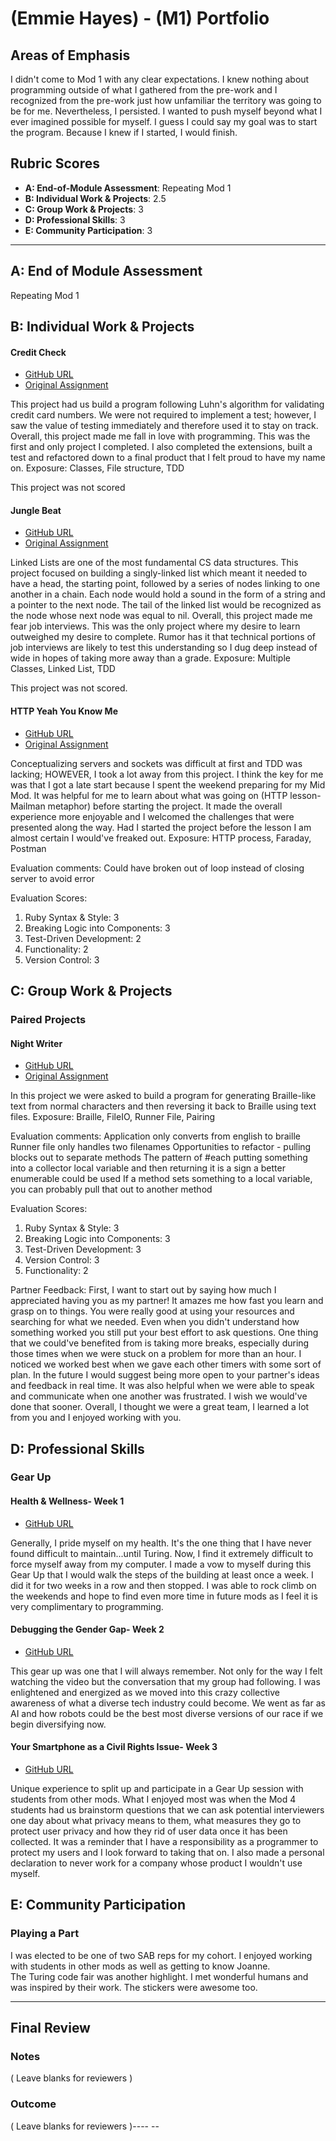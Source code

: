 # (Emmie Hayes) - (M1) Portfolio

## Areas of Emphasis

I didn't come to Mod 1 with any clear expectations.  I knew nothing about programming outside of what I gathered from the pre-work and I recognized from the pre-work just how unfamiliar the territory was going to be for me.  Nevertheless, I persisted.  I wanted to push myself beyond what I ever imagined possible for myself.  I guess I could say my goal was to start the program.  Because I knew if I started,  I would finish.  

## Rubric Scores

* **A: End-of-Module Assessment**: Repeating Mod 1
* **B: Individual Work & Projects**: 2.5
* **C: Group Work & Projects**: 3
* **D: Professional Skills**: 3
* **E: Community Participation**: 3

-----------------------

## A: End of Module Assessment

Repeating Mod 1


## B: Individual Work & Projects

#### Credit Check

* [GitHub URL](https://github.com/emmiehayes/credit_card_check)
* [Original Assignment](https://github.com/turingschool-examples/credit_check)

This project had us build a program following Luhn's algorithm for validating credit card numbers.  We were not required to implement a test; however, I saw the value of testing immediately and therefore used it to stay on track.  Overall, this project made me fall in love with programming.  This was the first and only project I completed.  I also completed the extensions, built a test and refactored down to a final product that I felt proud to have my name on. Exposure: Classes, File structure, TDD

This project was not scored

#### Jungle Beat

* [GitHub URL](https://github.com/emmiehayes/jungle_beat)
* [Original Assignment](https://github.com/turingschool/curriculum/blob/master/source/projects/jungle_beat.markdown)

Linked Lists are one of the most fundamental CS data structures. This project focused on building a singly-linked list which meant it needed to have a head, the starting point, followed by a series of nodes linking to one another in a chain.  Each node would hold a sound in the form of a string and a pointer to the next node.  The tail of the linked list would be recognized as the node whose next node was equal to nil.  Overall, this project made me fear job interviews.  This was the only project where my desire to learn outweighed my desire to complete.  Rumor has it that technical portions of job interviews are likely to test this understanding so I dug deep instead of wide in hopes of taking more away than a grade. Exposure: Multiple Classes, Linked List, TDD

This project was not scored.  

#### HTTP Yeah You Know Me

* [GitHub URL](https://github.com/emmiehayes/http_yeah_you_know_me)
* [Original Assignment](https://github.com/turingschool/curriculum/blob/master/source/projects/http_yeah_you_know_me.markdown)

Conceptualizing servers and sockets was difficult at first and TDD was lacking; HOWEVER, I took a lot away from this project.  I think the key for me was that I got a late start because I spent the weekend preparing for my Mid Mod. It was helpful for me to learn about what was going on (HTTP lesson- Mailman metaphor) before starting the project.  It made the overall experience more enjoyable and I welcomed the challenges that were presented along the way.  Had I started the project before the lesson I am almost certain I would've freaked out.  Exposure: HTTP process, Faraday, Postman

Evaluation comments:
Could have broken out of loop instead of closing server to avoid error

Evaluation Scores:
1. Ruby Syntax & Style: 3
2. Breaking Logic into Components: 3
3. Test-Driven Development: 2
4. Functionality: 2
5. Version Control: 3


## C: Group Work & Projects

### Paired Projects

#### Night Writer

* [GitHub URL](https://github.com/emmiehayes/night_writer/tree/kim)
* [Original Assignment](http://backend.turing.io/module1/projects/night_writer)

In this project we were asked to build a program for generating Braille-like text from normal characters and then reversing it back to Braille using text files.  Exposure: Braille, FileIO, Runner File, Pairing

Evaluation comments:
Application only converts from english to braille
Runner file only handles two filenames
Opportunities to refactor - pulling blocks out to separate methods
The pattern of #each putting something into a collector local variable and then returning it is a sign a better enumerable could be used
If a method sets something to a local variable, you can probably pull that out to another method

Evaluation Scores:
1. Ruby Syntax & Style: 3
2. Breaking Logic into Components: 3
3. Test-Driven Development: 3
4. Version Control: 3
5. Functionality: 2

Partner Feedback:
First, I want to start out by saying how much I appreciated having you as my partner! It amazes me how fast you learn and grasp on to things. You were really good at using your resources and searching for what we needed. Even when you didn't understand how something worked you still put your best effort to ask questions. One thing that we could've benefited from is taking more breaks, especially during those times when we were stuck on a problem for more than an hour. I noticed we worked best when we gave each other timers with some sort of plan. In the future I would suggest being more open to your partner's ideas and feedback in real time. It was also helpful when we were able to speak and communicate when one another was frustrated. I wish we would've done that sooner. Overall, I thought we were a great team, I learned a lot from you and I enjoyed working with you.

## D: Professional Skills
### Gear Up
#### Health & Wellness- Week 1

* [GitHub URL](https://github.com/turingschool/gear-up/blob/master/m1_citizenship/session_3_managing_stress.md)

Generally, I pride myself on my health.  It's the one thing that I have never found difficult to maintain...until Turing.  Now, I find it extremely difficult to force myself away from my computer.  I made a vow to myself during this Gear Up that I would walk the steps of the building at least once a week. I did it for two weeks in a row and then stopped.  I was able to rock climb on the weekends and hope to find even more time in future mods as I feel it is very complimentary to programming.

#### Debugging the Gender Gap- Week 2

* [GitHub URL](https://github.com/turingschool/gear-up/blob/master/m1_citizenship/session_5_debugging_gender_gap.md)

This gear up was one that I will always remember. Not only for the way I felt watching the video but the conversation that my group had following.  I was enlightened and energized as we moved into this crazy collective awareness of what a diverse tech industry could become.  We went as far as AI and how robots could be the best most diverse versions of our race if we begin diversifying now.    

#### Your Smartphone as a Civil Rights Issue- Week 3

* [GitHub URL](n/a)

Unique experience to split up and participate in a Gear Up session with students from other mods.  What I enjoyed most was when the Mod 4 students had us brainstorm questions that we can ask potential interviewers one day about what privacy means to them, what measures they go to protect user privacy and how they rid of user data once it has been collected.  It was a reminder that I have a responsibility as a programmer to protect my users and I look forward to taking that on.  I also made a personal declaration to never work for a company whose product I wouldn't use myself.

## E: Community Participation

### Playing a Part
I was elected to be one of two SAB reps for my cohort.  I enjoyed working with students in other mods as well as getting to know Joanne.  
The Turing code fair was another highlight.  I met wonderful humans and was inspired by their work.  The stickers were awesome too.

------------------

## Final Review

### Notes

( Leave blanks for reviewers )

### Outcome

( Leave blanks for reviewers )---- -- 
